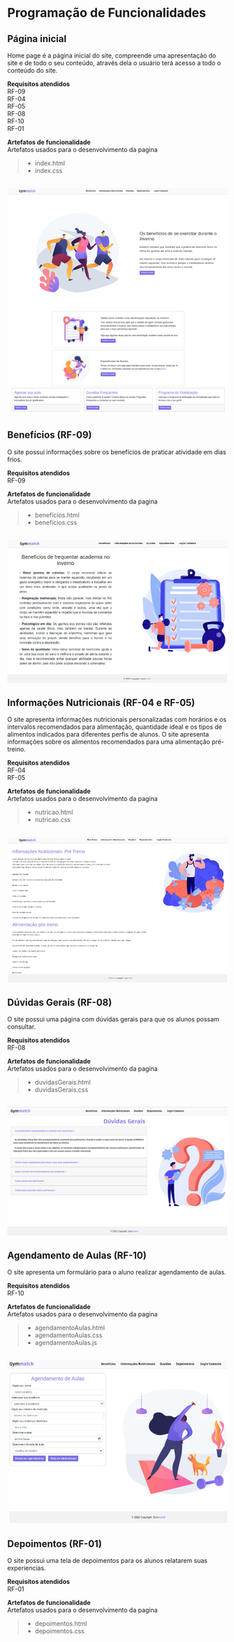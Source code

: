 # Programação de Funcionalidades

<h2> Página inicial</h2>

<p> Home page é a página inicial do site, compreende uma apresentação do site e de todo o seu conteúdo, através dela o usuário terá acesso a todo o conteúdo do site.</p>
  
 <strong>Requisitos atendidos</strong><br>
RF-09<br>
RF-04<br>
RF-05<br>
RF-08<br>
RF-10<br>
RF-01<br>

 <strong>Artefatos de funcionalidade</strong><br>
   Artefatos usados para o desenvolvimento da pagina
 
> - index.html
> - index.css

<br><img src="img/telainicial.png" alt="telainicial">

<h2>Benefícios (RF-09)</h2>

<p>O site possui informações sobre os benefícios de praticar atividade em dias frios.</p>

<strong>Requisitos atendidos</strong><br>
RF-09<br>

<strong>Artefatos de funcionalidade</strong><br>
 Artefatos usados para o desenvolvimento da pagina
 
> - benefícios.html
> - benefícios.css

<br><img src="img/beneficios.png" alt="beneficios">

<h2>Informações Nutricionais (RF-04 e RF-05)</h2>

<p>O site apresenta informações nutricionais personalizadas com horários e os intervalos recomendados para alimentação, quantidade ideal e os tipos de alimentos indicados para diferentes perfis de alunos. O site apresenta informações sobre os alimentos recomendados para uma alimentação pré-treino.</p>

<strong>Requisitos atendidos</strong><br>
RF-04<br>
RF-05<br>

<strong>Artefatos de funcionalidade</strong><br>
 Artefatos usados para o desenvolvimento da pagina
 
> - nutricao.html
> - nutricao.css

<br><img src="img/informaçõesnutricionais.png" alt="informaçõesnutricionais">

<h2>Dúvidas Gerais (RF-08)</h2>

<p>O site possui uma página com dúvidas gerais para que os alunos possam consultar.</p>

<strong>Requisitos atendidos</strong><br>
RF-08<br>

<strong>Artefatos de funcionalidade</strong><br>
 Artefatos usados para o desenvolvimento da pagina
 
> - duvidasGerais.html
> - duvidasGerais.css

<br><img src="img/duvidas.png" alt="duvidas">

<h2>Agendamento de Aulas (RF-10)</h2>

<p>O site apresenta um formulário para o aluno realizar agendamento de aulas.</p>

<strong>Requisitos atendidos</strong><br>
RF-10<br>

<strong>Artefatos de funcionalidade</strong><br>
 Artefatos usados para o desenvolvimento da pagina
 
> - agendamentoAulas.html
> - agendamentoAulas.css
> - agendamentoAulas.js

<br><img src="img/agendamento.png" alt="agendamento">

<h2>Depoimentos (RF-01)</h2>

<p>O site possui uma tela de depoimentos para os alunos relatarem suas experiencias.</p>

<strong>Requisitos atendidos</strong><br>
RF-01<br>

<strong>Artefatos de funcionalidade</strong><br>
 Artefatos usados para o desenvolvimento da pagina
 
> - depoimentos.html
> - depoimentos.css

